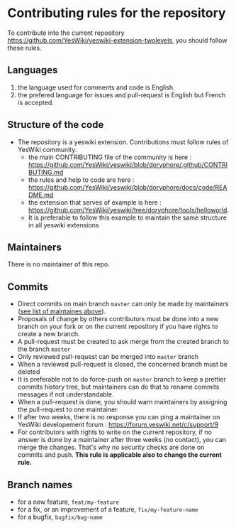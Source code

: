 # Contributing rules for the repository

To contribute into the current repository https://github.com/YesWiki/yeswiki-extension-twolevels, you should follow these rules.

## Languages

 1. the language used for comments and code is English.
 2. the prefered language for issues and pull-request is English but French is accepted.

## Structure of the code

 - The repository is a yeswiki extension. Contributions must follow rules of YesWiki community.
   - the main CONTRIBUTING file of the community is here : https://github.com/YesWiki/yeswiki/blob/doryphore/.github/CONTRIBUTING.md
   - the rules and help to code are here : https://github.com/YesWiki/yeswiki/blob/doryphore/docs/code/README.md
   - the extension that serves of example is here : https://github.com/YesWiki/yeswiki/tree/doryphore/tools/helloworld.
   - It is preferable to follow this example to maintain the same structure in all yeswiki extensions

## Maintainers

There is no maintainer of this repo.

## Commits

 - Direct commits on main branch `master` can only be made by maintainers ([see list of maintaines above](#Maintainers)).
 - Proposals of change by others contributors must be done into a new branch on your fork or on the current repository if you have rights to create a new branch.
 - A pull-request must be created to ask merge from the created branch to the branch `master`
 - Only reviewed pull-request can be merged into `master` branch
 - When a reviewed pull-request is closed, the concerned branch must be deleted
 - It is preferable not to do force-push on `master` branch to keep a prettier commits history tree, but maintainers can do that to rename commits messages if not understandable.
 - When a pull-request is done, you should warn maintainers by assigning the pull-request to one maintainer.
 - If after two weeks, there is no response you can ping a maintainer on YesWiki developement forum : https://forum.yeswiki.net/c/support/9
 - For contributors with rights to write on the current repository, if no answer is done by a maintainer after three weeks (no contact), you can merge the changes. That's why no security checks are done on commits and push. **This rule is applicable also to change the current rule.**

## Branch names

 - for a new feature, `feat/my-feature`
 - for a fix, or an improvement of a feature, `fix/my-feature-name`
 - for a bugfix, `bugfix/bug-name`

